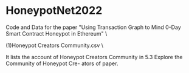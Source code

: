# HoneypotNet2022
Code and Data for the paper "Using Transaction Graph to Mind 0-Day Smart Contract Honeypot in Ethereum" \\

(1)Honeypot Creators Community.csv \\

It lists the account of Honeypot Creators Community in 5.3 Explore the Community of Honeypot Cre-
ators of paper.
